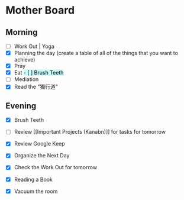 # Mother Board

## Morning

- [ ]  Work Out | Yoga
- [x]  Planning the day (create a table of all of the things that you want to achieve) 
- [x]  Pray
- [x]  Eat
<mark style="background: #ABF7F7A6;">- [ ]  Brush Teeth</mark> 
- [ ]  Mediation
- [x]  Read the "獨行道"

## Evening
- [x]  Brush Teeth
- [ ] Review [[Important Projects (Kanabn)]] for tasks for tomorrow
- [x]  Review Google Keep 
- [x]  Organize the Next Day
- [x]  Check the Work Out for tomorrow
- [x]  Reading a Book
- [x]  Vacuum the room 

